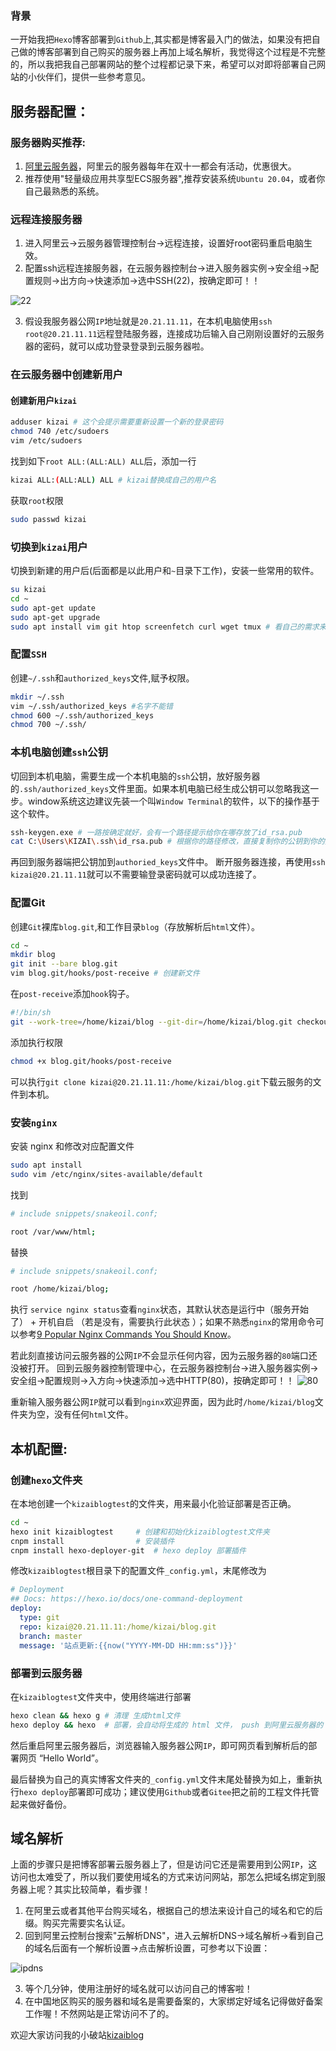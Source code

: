 ### 背景
一开始我把```Hexo```博客部署到```Github```上,其实都是博客最入门的做法，如果没有把自己做的博客部署到自己购买的服务器上再加上域名解析，我觉得这个过程是不完整的，所以我把我自己部署网站的整个过程都记录下来，希望可以对即将部署自己网站的小伙伴们，提供一些参考意见。

## 服务器配置：
### 服务器购买推荐:
1. [阿里云服务器](https://www.aliyun.com/)，阿里云的服务器每年在双十一都会有活动，优惠很大。
2. 推荐使用"轻量级应用共享型ECS服务器",推荐安装系统```Ubuntu 20.04```，或者你自己最熟悉的系统。

### 远程连接服务器
1. 进入阿里云→云服务器管理控制台→远程连接，设置好root密码重启电脑生效。
2. 配置ssh远程连接服务器，在云服务器控制台→进入服务器实例→安全组→配置规则→出方向→快速添加→选中SSH(22)，按确定即可！！

![22](https://img-blog.csdnimg.cn/img_convert/1c2d9e3ba0570104f493e14c2c0b99a9.png)

3. 假设我服务器公网```IP```地址就是```20.21.11.11```，在本机电脑使用```ssh root@20.21.11.11```远程登陆服务器，连接成功后输入自己刚刚设置好的云服务器的密码，就可以成功登录登录到云服务器啦。

### 在云服务器中创建新用户
#### 创建新用户```kizai```

```bash
adduser kizai # 这个会提示需要重新设置一个新的登录密码
chmod 740 /etc/sudoers
vim /etc/sudoers
```

找到如下```root ALL:(ALL:ALL) ALL```后，添加一行
```bash
kizai ALL:(ALL:ALL) ALL # kizai替换成自己的用户名
```

获取```root```权限
```bash
sudo passwd kizai
```

### 切换到```kizai```用户
切换到新建的用户后(后面都是以此用户和```~```目录下工作)，安装一些常用的软件。
```bash
su kizai
cd ~
sudo apt-get update
sudo apt-get upgrade
sudo apt install vim git htop screenfetch curl wget tmux # 看自己的需求来安装
```
### 配置```SSH```
创建```~/.ssh```和```authorized_keys```文件,赋予权限。
```bash
mkdir ~/.ssh
vim ~/.ssh/authorized_keys #名字不能错
chmod 600 ~/.ssh/authorized_keys
chmod 700 ~/.ssh/
```

### 本机电脑创建```ssh```公钥
切回到本机电脑，需要生成一个本机电脑的```ssh```公钥，放好服务器的```.ssh/authorized_keys```文件里面。如果本机电脑已经生成公钥可以忽略我这一步。window系统这边建议先装一个叫```Window Terminal```的软件，以下的操作基于这个软件。
```bash
ssh-keygen.exe # 一路按确定就好，会有一个路径提示给你在哪存放了id_rsa.pub
cat C:\Users\KIZAI\.ssh\id_rsa.pub # 根据你的路径修改，直接复制你的公钥到你的剪贴板备用。 
```
再回到服务器端把公钥加到```authoried_keys```文件中。
断开服务器连接，再使用```ssh kizai@20.21.11.11```就可以不需要输登录密码就可以成功连接了。

### 配置Git
创建```Git```裸库```blog.git```,和工作目录```blog```（存放解析后```html```文件）。
```bash
cd ~
mkdir blog
git init --bare blog.git
vim blog.git/hooks/post-receive # 创建新文件
```

在```post-receive```添加```hook```钩子。
```bash
#!/bin/sh
git --work-tree=/home/kizai/blog --git-dir=/home/kizai/blog.git checkout -f
```

添加执行权限
```bash
chmod +x blog.git/hooks/post-receive
```
可以执行```git clone kizai@20.21.11.11:/home/kizai/blog.git```下载云服务的文件到本机。

### 安装```nginx```
安装 nginx 和修改对应配置文件
```bash
sudo apt install
sudo vim /etc/nginx/sites-available/default
```

找到
```bash
# include snippets/snakeoil.conf;

root /var/www/html; 
```

替换
```bash
# include snippets/snakeoil.conf;

root /home/kizai/blog;
```

执行 ```service nginx status```查看```nginx```状态，其默认状态是运行中（服务开始了） + 开机自启 （若是没有，需要执行此状态 ）；如果不熟悉```nginx```的常用命令可以参考[9 Popular Nginx Commands You Should Know](https://www.keycdn.com/support/nginx-commands)。

若此刻直接访问云服务器的公网```IP```不会显示任何内容，因为云服务器的```80```端口还没被打开。
回到云服务器控制管理中心，在云服务器控制台→进入服务器实例→安全组→配置规则→入方向→快速添加→选中HTTP(80)，按确定即可！！
![80](https://img-blog.csdnimg.cn/img_convert/6e59185d6633ef4d62bd0653dff05072.png)

重新输入服务器公网```IP```就可以看到```nginx```欢迎界面，因为此时```/home/kizai/blog```文件夹为空，没有任何```html```文件。

## 本机配置:
### 创建```hexo```文件夹
在本地创建一个```kizaiblogtest```的文件夹，用来最小化验证部署是否正确。
```bash
cd ~
hexo init kizaiblogtest     # 创建和初始化kizaiblogtest文件夹
cnpm install                # 安装插件
cnpm install hexo-deployer-git  # hexo deploy 部署插件
```

修改```kizaiblogtest```根目录下的配置文件```_config.yml```，末尾修改为
```yml
# Deployment
## Docs: https://hexo.io/docs/one-command-deployment
deploy:
  type: git
  repo: kizai@20.21.11.11:/home/kizai/blog.git
  branch: master                           
  message: '站点更新:{{now("YYYY-MM-DD HH:mm:ss")}}'
```

### 部署到云服务器
在```kizaiblogtest```文件夹中，使用终端进行部署
```bash
hexo clean && hexo g # 清理 生成html文件
hexo deploy && hexo  # 部署，会自动将生成的 html 文件， push 到阿里云服务器的 /home/kizai/blog 文件夹中
```
然后重启阿里云服务器后，浏览器输入服务器公网```IP```，即可网页看到解析后的部署网页 “Hello World”。

最后替换为自己的真实博客文件夹的```_config.yml```文件末尾处替换为如上，重新执行```hexo deploy```部署即可成功；建议使用```Github```或者```Gitee```把之前的工程文件托管起来做好备份。

## 域名解析
上面的步骤只是把博客部署云服务器上了，但是访问它还是需要用到公网```IP```，这访问也太难受了，所以我们要使用域名的方式来访问网站，那怎么把域名绑定到服务器上呢？其实比较简单，看步骤！
1. 在阿里云或者其他平台购买域名，根据自己的想法来设计自己的域名和它的后缀。购买完需要实名认证。
2. 回到阿里云控制台搜索"云解析DNS"，进入云解析DNS→域名解析→看到自己的域名后面有一个解析设置→点击解析设置，可参考以下设置：

![ipdns](https://img-blog.csdnimg.cn/img_convert/212fd7a6ebfa842cf34658430eb0fb3a.png)

3. 等个几分钟，使用注册好的域名就可以访问自己的博客啦！
4. 在中国地区购买的服务器和域名是需要备案的，大家绑定好域名记得做好备案工作喔！不然网站是正常访问不了的。

欢迎大家访问我的小破站[kizaiblog](http://www.kizaiblog.cn/)


